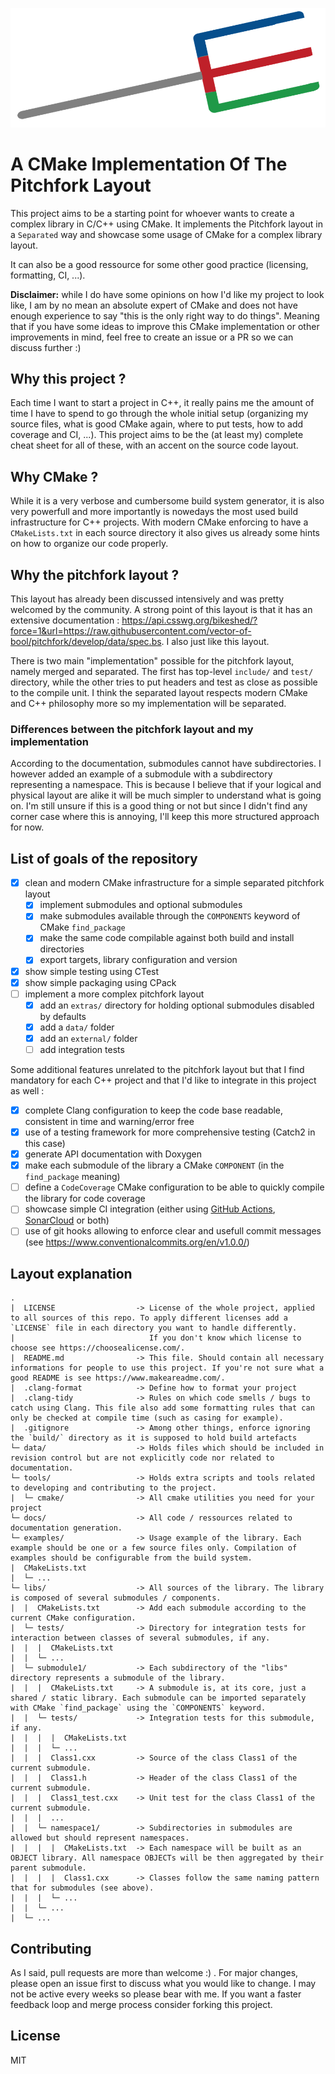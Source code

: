 ![pitchefork-cmake logo](data/artwork/pitchfork-logo.png)

# A CMake Implementation Of The Pitchfork Layout

This project aims to be a starting point for whoever wants to create a complex library in C/C++ using CMake.
It implements the Pitchfork layout in a `Separated` way and showcase some usage of CMake for a complex
library layout.

It can also be a good ressource for some other good practice (licensing, formatting, CI, ...).

**Disclaimer:** while I do have some opinions on how I'd like my project to look like, I am by no mean an absolute
expert of CMake and does not have enough experience to say "this is the only right way to do things". Meaning that if you have
some ideas to improve this CMake implementation or other improvements in mind, feel free to create an issue or a PR
so we can discuss further :)

## Why this project ?

Each time I want to start a project in C++, it really pains me the amount of time I have to spend to go through the whole
initial setup (organizing my source files, what is good CMake again, where to put tests, how to add coverage and CI, ...).
This project aims to be the (at least my) complete cheat sheet for all of these, with an accent on the source code layout.

## Why CMake ?

While it is a very verbose and cumbersome build system generator, it is also very powerfull and more importantly is nowedays
the most used build infrastructure for C++ projects. With modern CMake enforcing to have a `CMakeLists.txt` in each source directory
it also gives us already some hints on how to organize our code properly.

## Why the pitchfork layout ?

This layout has already been discussed intensively and was pretty welcomed by the community. A strong point of this layout is that it has an
extensive documentation : https://api.csswg.org/bikeshed/?force=1&url=https://raw.githubusercontent.com/vector-of-bool/pitchfork/develop/data/spec.bs.
I also just like this layout.

There is two main "implementation" possible for the pitchfork layout, namely merged and separated. The first has top-level `include/` and `test/` directory,
while the other tries to put headers and test as close as possible to the compile unit. I think the separated layout respects modern CMake and
C++ philosophy more so my implementation will be separated.

### Differences between the pitchfork layout and my implementation

According to the documentation, submodules cannot have subdirectories. I however added an example of a submodule with a subdirectory representing a namespace.
This is because I believe that if your logical and physical layout are alike it will be much simpler to understand what is going on. I'm still unsure if this
is a good thing or not but since I didn't find any corner case where this is annoying, I'll keep this more structured approach for now.

## List of goals of the repository

- [x] clean and modern CMake infrastructure for a simple separated pitchfork layout
  - [x] implement submodules and optional submodules
  - [x] make submodules available through the `COMPONENTS` keyword of CMake `find_package`
  - [x] make the same code compilable against both build and install directories
  - [x] export targets, library configuration and version
- [x] show simple testing using CTest
- [x] show simple packaging using CPack
- [ ] implement a more complex pitchfork layout
  - [x] add an `extras/` directory for holding optional submodules disabled by defaults
  - [x] add a `data/` folder
  - [x] add an `external/` folder
  - [ ] add integration tests

Some additional features unrelated to the pitchfork layout but that I find mandatory for each C++ project
and that I'd like to integrate in this project as well :

- [x] complete Clang configuration to keep the code base readable, consistent in time and warning/error free
- [x] use of a testing framework for more comprehensive testing (Catch2 in this case)
- [x] generate API documentation with Doxygen
- [x] make each submodule of the library a CMake `COMPONENT` (in the `find_package` meaning)
- [ ] define a `CodeCoverage` CMake configuration to be able to quickly compile the library for code coverage
- [ ] showcase simple CI integration (either using [GitHub Actions](https://docs.github.com/en/actions), [SonarCloud](https://www.sonarsource.com/products/sonarcloud/) or both)
- [ ] use of git hooks allowing to enforce clear and usefull commit messages (see https://www.conventionalcommits.org/en/v1.0.0/)

## Layout explanation

```
.
|  LICENSE                  -> License of the whole project, applied to all sources of this repo. To apply different licenses add a `LICENSE` file in each directory you want to handle differently.
|                              If you don't know which license to choose see https://choosealicense.com/.
|  README.md                -> This file. Should contain all necessary informations for people to use this project. If you're not sure what a good README is see https://www.makeareadme.com/.
|  .clang-format            -> Define how to format your project
|  .clang-tidy              -> Rules on which code smells / bugs to catch using Clang. This file also add some formatting rules that can only be checked at compile time (such as casing for example).
|  .gitignore               -> Among other things, enforce ignoring the `build/` directory as it is supposed to hold build artefacts
└─ data/                    -> Holds files which should be included in revision control but are not explicitly code nor related to documentation.
└─ tools/                   -> Holds extra scripts and tools related to developing and contributing to the project.
|  └─ cmake/                -> All cmake utilities you need for your project
└─ docs/                    -> All code / ressources related to documentation generation.
└─ examples/                -> Usage example of the library. Each example should be one or a few source files only. Compilation of examples should be configurable from the build system.
|  CMakeLists.txt
|  └─ ...
└─ libs/                    -> All sources of the library. The library is composed of several submodules / components.
|  |  CMakeLists.txt        -> Add each submodule according to the current CMake configuration.
|  └─ tests/                -> Directory for integration tests for interaction between classes of several submodules, if any.
|  |  |  CMakeLists.txt
|  |  └─ ...
|  └─ submodule1/           -> Each subdirectory of the "libs" directory represents a submodule of the library.
|  |  |  CMakeLists.txt     -> A submodule is, at its core, just a shared / static library. Each submodule can be imported separately with CMake `find_package` using the `COMPONENTS` keyword.
|  |  └─ tests/             -> Integration tests for this submodule, if any.
|  |  |  |  CMakeLists.txt
|  |  |  └─ ...
|  |  |  Class1.cxx         -> Source of the class Class1 of the current submodule.
|  |  |  Class1.h           -> Header of the class Class1 of the current submodule.
|  |  |  Class1_test.cxx    -> Unit test for the class Class1 of the current submodule.
|  |  |  ...
|  |  └─ namespace1/        -> Subdirectories in submodules are allowed but should represent namespaces.
|  |  |  |  CMakeLists.txt  -> Each namespace will be built as an OBJECT library. All namespace OBJECTs will be then aggregated by their parent submodule.
|  |  |  |  Class1.cxx      -> Classes follow the same naming pattern that for submodules (see above).
|  |  |  └─ ...
|  |  └─ ...
|  └─ ...
```

## Contributing

As I said, pull requests are more than welcome :) . For major changes, please open an issue first to discuss what you would like to change.
I may not be active every weeks so please bear with me. If you want a faster feedback loop and merge process consider forking this project.

## License

MIT
